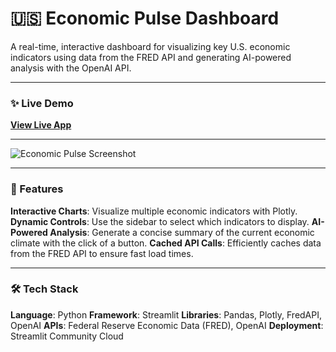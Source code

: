 # 🇺🇸 Economic Pulse Dashboard

A real-time, interactive dashboard for visualizing key U.S. economic indicators using data from the FRED API and generating AI-powered analysis with the OpenAI API.

---

### **✨ Live Demo**

**[View Live App](https://economic-pulse.streamlit.app/)**

---

![Economic Pulse Screenshot](<img width="1440" height="900" alt="Image" src="https://github.com/user-attachments/assets/6706740d-22d3-4d41-bd2e-11380f6e9f4e" />)

---

### **🚀 Features**

**Interactive Charts**: Visualize multiple economic indicators with Plotly.
**Dynamic Controls**: Use the sidebar to select which indicators to display.
**AI-Powered Analysis**: Generate a concise summary of the current economic climate with the click of a button.
**Cached API Calls**: Efficiently caches data from the FRED API to ensure fast load times.

---

### **🛠️ Tech Stack**

**Language**: Python
**Framework**: Streamlit
**Libraries**: Pandas, Plotly, FredAPI, OpenAI
**APIs**: Federal Reserve Economic Data (FRED), OpenAI
**Deployment**: Streamlit Community Cloud
